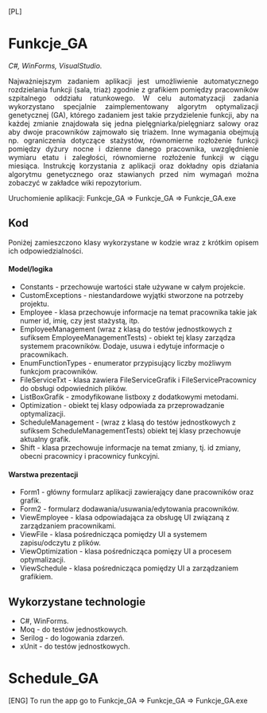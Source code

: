 [PL]
# Funkcje_GA
<i>C#, WinForms, VisualStudio.</i>
<p align="justify"> Najważniejszym zadaniem aplikacji jest umożliwienie automatycznego rozdzielania funkcji (sala, triaż) zgodnie z grafikiem pomiędzy pracowników szpitalnego oddziału ratunkowego. W celu automatyzacji zadania wykorzystano specjalnie zaimplementowany algorytm optymalizacji genetycznej (GA), którego zadaniem jest takie przydzielenie funkcji, aby na każdej zmianie znajdowała się jedna pielęgniarka/pielęgniarz salowy oraz aby dwoje pracowników zajmowało się triażem. Inne wymagania obejmują np. ograniczenia dotyczące stażystów, równomierne rozłożenie funkcji pomiędzy dyżury nocne i dzienne danego pracownika, uwzględnienie wymiaru etatu i zaległości, równomierne rozłożenie funkcji w ciągu miesiąca. Instrukcję korzystania z aplikacji oraz dokładny opis działania algorytmu genetycznego oraz stawianych przed nim wymagań można zobaczyć w zakładce wiki repozytorium.</p>

<p align="justify">Uruchomienie aplikacji: Funkcje_GA => Funkcje_GA => Funkcje_GA.exe</p>
 
## Kod

<p align="justify">Poniżej zamieszczono klasy wykorzystane w kodzie wraz z krótkim opisem ich odpowiedzialności.</p>

#### Model/logika

* Constants - przechowuje wartości stałe używane w całym projekcie.
* CustomExceptions - niestandardowe wyjątki stworzone na potrzeby projektu.
* Employee - klasa przechowuje informacje na temat pracownika takie jak numer id, imię, czy jest stażystą, itp.
* EmployeeManagement (wraz z klasą do testów jednostkowych z sufiksem EmployeeManagementTests) - obiekt tej klasy zarządza systemem pracowników. Dodaje, usuwa i edytuje informacje o pracownikach.
* EnumFunctionTypes - enumerator przypisujący liczby możliwym funkcjom pracowników.
* FileServiceTxt - klasa zawiera FileServiceGrafik i FileServicePracownicy do obsługi odpowiednich plików.
* ListBoxGrafik - zmodyfikowane listboxy z dodatkowymi metodami.
* Optimization - obiekt tej klasy odpowiada za przeprowadzanie optymalizacji.
* ScheduleManagement - (wraz z klasą do testów jednostkowych z sufiksem ScheduleManagementTests) obiekt tej klasy przechowuje aktualny grafik.
* Shift - klasa przechowuje informacje na temat zmiany, tj. id zmiany, obecni pracownicy i pracownicy funkcyjni.

#### Warstwa prezentacji

*  Form1 - główny formularz aplikacji zawierający dane pracowników oraz grafik.
*  Form2 - formularz dodawania/usuwania/edytowania pracowników.
*  ViewEmployee - klasa odpowiadająca za obsługę UI związaną z zarządzaniem pracownikami.
*  ViewFile - klasa pośrednicząca pomiędzy UI a systemem zapisu/odczytu z plików.
*  ViewOptimization - klasa pośrednicząca pomięzy UI a procesem optymalizacji.
*  ViewSchedule - klasa pośrednicząca pomiędzy UI a zarządzaniem grafikiem.

## Wykorzystane technologie

* C#, WinForms.
* Moq - do testów jednostkowych.
* Serilog - do logowania zdarzeń.
* xUnit - do testów jednostkowych.

# Schedule_GA
[ENG]
To run the app go to Funkcje_GA => Funkcje_GA => Funkcje_GA.exe
